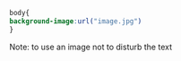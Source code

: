 ```css
body{
background-image:url("image.jpg")
}
```

Note: to use an image not to disturb the text
